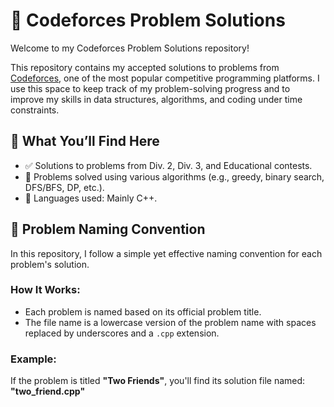 # 🧠 Codeforces Problem Solutions

Welcome to my Codeforces Problem Solutions repository!

This repository contains my accepted solutions to problems from [Codeforces](https://codeforces.com/), one of the most popular competitive programming platforms. I use this space to keep track of my problem-solving progress and to improve my skills in data structures, algorithms, and coding under time constraints.

## 📌 What You’ll Find Here

- ✅ Solutions to problems from Div. 2, Div. 3, and Educational contests.
- 🔢 Problems solved using various algorithms (e.g., greedy, binary search, DFS/BFS, DP, etc.).
- 🧮 Languages used: Mainly C++.

## 📂 Problem Naming Convention

In this repository, I follow a simple yet effective naming convention for each problem's solution.

### How It Works:
- Each problem is named based on its official problem title.
- The file name is a lowercase version of the problem name with spaces replaced by underscores and a `.cpp` extension.

### Example:
If the problem is titled **"Two Friends"**, you'll find its solution file named: **"two_friend.cpp"**
